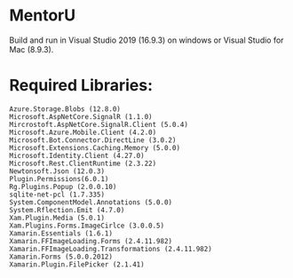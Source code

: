<h1> MentorU </h1>

<par>
Build and run in Visual Studio 2019 (16.9.3) on windows or Visual Studio for Mac (8.9.3).

# Required Libraries:

    Azure.Storage.Blobs (12.8.0)
    Microsoft.AspNetCore.SignalR (1.1.0)
    Mircrostoft.AspNetCore.SignalR.Client (5.0.4)
    Microsoft.Azure.Mobile.Client (4.2.0)
    Microsoft.Bot.Connector.DirectLine (3.0.2)
    Microsoft.Extensions.Caching.Memory (5.0.0)
    Microsoft.Identity.Client (4.27.0)
    Microsoft.Rest.ClientRuntime (2.3.22)
    Newtonsoft.Json (12.0.3)
    Plugin.Permissions(6.0.1)
    Rg.Plugins.Popup (2.0.0.10)
    sqlite-net-pcl (1.7.335)
    System.ComponentModel.Annotations (5.0.0)
    System.Rflection.Emit (4.7.0)
    Xam.Plugin.Media (5.0.1)
    Xam.Plugins.Forms.ImageCirlce (3.0.0.5)
    Xamarin.Essentials (1.6.1)
    Xamarin.FFImageLoading.Forms (2.4.11.982)
    Xamarin.FFImageLoading.Transformations (2.4.11.982)
    Xamarin.Forms (5.0.0.2012)
    Xamarin.Plugin.FilePicker (2.1.41)


</par>
